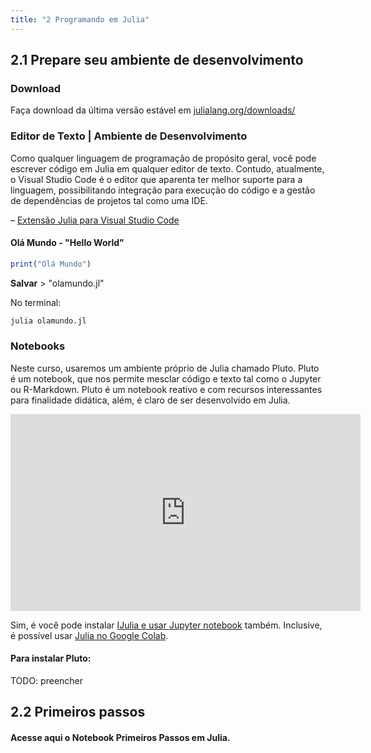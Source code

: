 ```yaml
---
title: "2 Programando em Julia"
---
```


## 2.1 Prepare seu ambiente de desenvolvimento

### Download
Faça download da última versão estável em [julialang.org/downloads/](https://julialang.org/downloads/)

### Editor de Texto | Ambiente de Desenvolvimento
Como qualquer linguagem de programação de propósito geral, você pode escrever código em Julia em qualquer editor de texto. Contudo, atualmente, o Visual Studio Code é o editor que aparenta ter melhor suporte para a linguagem, possibilitando integração para execução do código e a gestão de dependências de projetos tal como uma IDE. 

– [Extensão Julia para Visual Studio Code](https://www.julia-vscode.org)

#### Olá Mundo - "Hello World"

```julia
print("Olá Mundo")
```

**Salvar** > "olamundo.jl"

No terminal:

```bash
julia olamundo.jl
```

### Notebooks

Neste curso, usaremos um ambiente próprio de Julia chamado Pluto. Pluto é um notebook, que nos permite mesclar código e texto tal como o Jupyter ou R-Markdown. Pluto é um notebook reativo e com recursos interessantes para finalidade didática, além, é claro de ser desenvolvido em Julia.


<iframe width="560" height="315" src="https://www.youtube.com/embed/IAF8DjrQSSk" title="YouTube video player" frameborder="0" allow="accelerometer; autoplay; clipboard-write; encrypted-media; gyroscope; picture-in-picture" allowfullscreen></iframe>

Sim, é você pode instalar [IJulia e usar Jupyter notebook](https://github.com/JuliaLang/IJulia.jl) também. Inclusive, é possível usar [Julia no Google Colab](https://colab.research.google.com/github/ageron/julia_notebooks/blob/master/Julia_Colab_Notebook_Template.ipynb).

#### Para instalar Pluto:

TODO: preencher

## 2.2 Primeiros passos

#### Acesse aqui o Notebook Primeiros Passos em Julia.